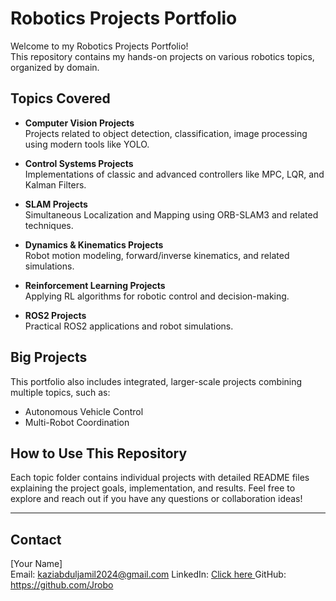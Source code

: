 # Robotics Projects Portfolio

Welcome to my Robotics Projects Portfolio!  
This repository contains my hands-on projects on various robotics topics, organized by domain.

## Topics Covered

- **Computer Vision Projects**  
  Projects related to object detection, classification, image processing using modern tools like YOLO.

- **Control Systems Projects**  
  Implementations of classic and advanced controllers like MPC, LQR, and Kalman Filters.

- **SLAM Projects**  
  Simultaneous Localization and Mapping using ORB-SLAM3 and related techniques.

- **Dynamics & Kinematics Projects**  
  Robot motion modeling, forward/inverse kinematics, and related simulations.

- **Reinforcement Learning Projects**  
  Applying RL algorithms for robotic control and decision-making.

- **ROS2 Projects**  
  Practical ROS2 applications and robot simulations.

## Big Projects

This portfolio also includes integrated, larger-scale projects combining multiple topics, such as:

- Autonomous Vehicle Control
- Multi-Robot Coordination

## How to Use This Repository

Each topic folder contains individual projects with detailed README files explaining the project goals, implementation, and results. Feel free to explore and reach out if you have any questions or collaboration ideas!

---

## Contact

[Your Name]  
Email: kaziabduljamil2024@gmail.com
LinkedIn: [Click here ](https://www.linkedin.com/in/jamil-kazi-abdul-13b933174/)
GitHub: https://github.com/Jrobo

